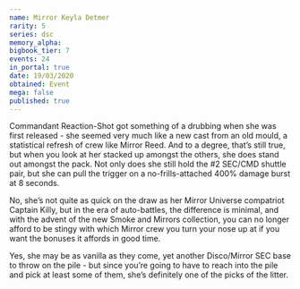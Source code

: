 ```yaml
---
name: Mirror Keyla Detmer
rarity: 5
series: dsc
memory_alpha:
bigbook_tier: 7
events: 24
in_portal: true
date: 19/03/2020
obtained: Event
mega: false
published: true
---
```


Commandant Reaction-Shot got something of a drubbing when she was first released - she seemed very much like a new cast from an old mould, a statistical refresh of crew like Mirror Reed. And to a degree, that’s still true, but when you look at her stacked up amongst the others, she does stand out amongst the pack. Not only does she still hold the #2 SEC/CMD shuttle pair, but she can pull the trigger on a no-frills-attached 400% damage burst at 8 seconds. 

No, she’s not quite as quick on the draw as her Mirror Universe compatriot Captain Killy, but in the era of auto-battles, the difference is minimal, and with the advent of the new Smoke and Mirrors collection, you can no longer afford to be stingy with which Mirror crew you turn your nose up at if you want the bonuses it affords in good time.

Yes, she may be as vanilla as they come, yet another Disco/Mirror SEC base to throw on the pile - but since you’re going to have to reach into the pile and pick at least some of them, she’s definitely one of the picks of the litter.

